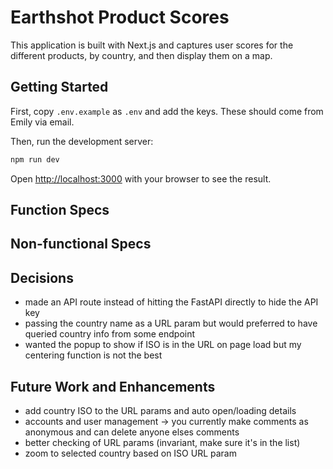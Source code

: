 # Earthshot Product Scores

This application is built with Next.js and captures user scores for the different products, by country, and then display them on a map.

## Getting Started

First, copy `.env.example` as `.env` and add the keys. These should come from Emily via email.

Then, run the development server:

```bash
npm run dev
```

Open [http://localhost:3000](http://localhost:3000) with your browser to see the result.

## Function Specs

## Non-functional Specs

## Decisions

- made an API route instead of hitting the FastAPI directly to hide the API key
- passing the country name as a URL param but would preferred to have queried country info from some endpoint
- wanted the popup to show if ISO is in the URL on page load but my centering function is not the best

## Future Work and Enhancements

- add country ISO to the URL params and auto open/loading details
- accounts and user management -> you currently make comments as anonymous and can delete anyone elses comments
- better checking of URL params (invariant, make sure it's in the list)
- zoom to selected country based on ISO URL param

